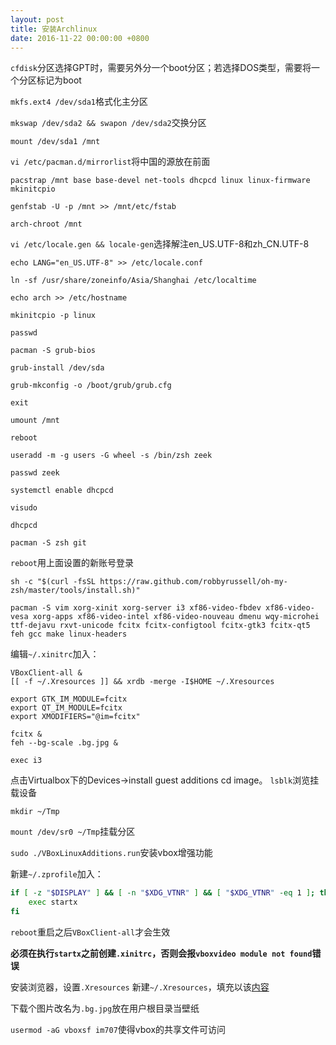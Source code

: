 ```yaml
---
layout: post
title: 安装Archlinux
date: 2016-11-22 00:00:00 +0800
---
```


`cfdisk`分区选择GPT时，需要另外分一个boot分区；若选择DOS类型，需要将一个分区标记为boot

`mkfs.ext4 /dev/sda1`格式化主分区

`mkswap /dev/sda2 && swapon /dev/sda2`交换分区

`mount /dev/sda1 /mnt`

`vi /etc/pacman.d/mirrorlist`将中国的源放在前面

`pacstrap /mnt base base-devel net-tools dhcpcd linux linux-firmware mkinitcpio`

`genfstab -U -p /mnt >> /mnt/etc/fstab`

`arch-chroot /mnt`

`vi /etc/locale.gen && locale-gen`选择解注en_US.UTF-8和zh_CN.UTF-8

`echo LANG="en_US.UTF-8" >> /etc/locale.conf`

`ln -sf /usr/share/zoneinfo/Asia/Shanghai /etc/localtime`

`echo arch >> /etc/hostname`

`mkinitcpio -p linux`

`passwd`

`pacman -S grub-bios`

`grub-install /dev/sda`

`grub-mkconfig -o /boot/grub/grub.cfg`

`exit`

`umount /mnt`

`reboot`

`useradd -m -g users -G wheel -s /bin/zsh zeek`

`passwd zeek`

`systemctl enable dhcpcd`

`visudo`

`dhcpcd`

`pacman -S zsh git`

`reboot`用上面设置的新账号登录

`sh -c "$(curl -fsSL https://raw.github.com/robbyrussell/oh-my-zsh/master/tools/install.sh)"`

`pacman -S vim xorg-xinit xorg-server i3 xf86-video-fbdev xf86-video-vesa xorg-apps xf86-video-intel xf86-video-nouveau dmenu wqy-microhei ttf-dejavu rxvt-unicode fcitx fcitx-configtool fcitx-gtk3 fcitx-qt5 feh gcc make linux-headers`

编辑`~/.xinitrc`加入：

```
VBoxClient-all &
[[ -f ~/.Xresources ]] && xrdb -merge -I$HOME ~/.Xresources

export GTK_IM_MODULE=fcitx
export QT_IM_MODULE=fcitx
export XMODIFIERS="@im=fcitx"

fcitx &
feh --bg-scale .bg.jpg &

exec i3
```

点击Virtualbox下的Devices->install guest additions cd image。
`lsblk`浏览挂载设备

`mkdir ~/Tmp`

`mount /dev/sr0 ~/Tmp`挂载分区

`sudo ./VBoxLinuxAdditions.run`安装vbox增强功能

新建`~/.zprofile`加入：

```zsh
if [ -z "$DISPLAY" ] && [ -n "$XDG_VTNR" ] && [ "$XDG_VTNR" -eq 1 ]; then
	exec startx
fi
```

`reboot`重启之后`VBoxClient-all`才会生效

**必须在执行`startx`之前创建`.xinitrc`，否则会报`vboxvideo module not found`错误**

安装浏览器，设置`.Xresources`
新建`~/.Xresources`，填充以该[内容](https://gitlab.com/snippets/34371)

下载个图片改名为`.bg.jpg`放在用户根目录当壁纸

`usermod -aG vboxsf im707`使得vbox的共享文件可访问
